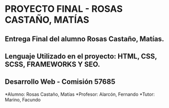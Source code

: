 # PROYECTO FINAL - ROSAS CASTAÑO, MATÍAS

## Entrega Final del alumno Rosas Castaño, Matías.
## Lenguaje Utilizado en el proyecto: HTML, CSS, SCSS, FRAMEWORKS Y SEO.


## Desarrollo Web - Comisión 57685
*Alumno: Rosas Castaño, Matías
*Profesor: Alarcón, Fernando
*Tutor: Marino, Facundo

